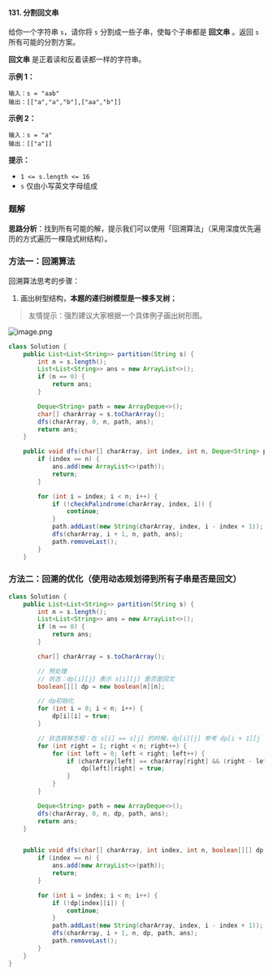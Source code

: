#### 131. 分割回文串

给你一个字符串 `s`，请你将 `s` 分割成一些子串，使每个子串都是 **回文串** 。返回 `s` 所有可能的分割方案。

**回文串** 是正着读和反着读都一样的字符串。

**示例 1：**

```shell
输入：s = "aab"
输出：[["a","a","b"],["aa","b"]]
```

**示例 2：**

```shell
输入：s = "a"
输出：[["a"]]
```

**提示：**

- `1 <= s.length <= 16`
- `s` 仅由小写英文字母组成

### 题解

**思路分析**：找到所有可能的解，提示我们可以使用「回溯算法」（采用深度优先遍历的方式遍历一棵隐式树结构）。

### 方法一：回溯算法

回溯算法思考的步骤：

1. 画出树型结构，**本题的递归树模型是一棵多叉树**；

> 友情提示：强烈建议大家根据一个具体例子画出树形图。

![image.png](http://gitlab.wsh-study.com/xp-study/LeeteCode/-/blob/master/回溯算法/images/分割回文串/1.jpg)

```java
class Solution {
    public List<List<String>> partition(String s) {
        int n = s.length();
        List<List<String>> ans = new ArrayList<>();
        if (n == 0) {
            return ans;
        }

        Deque<String> path = new ArrayDeque<>();
        char[] charArray = s.toCharArray();
        dfs(charArray, 0, n, path, ans);
        return ans;
    }

    public void dfs(char[] charArray, int index, int n, Deque<String> path, List<List<String>> ans) {
        if (index == n) {
            ans.add(new ArrayList<>(path));
            return;
        }

        for (int i = index; i < n; i++) {
            if (!checkPalindrome(charArray, index, i)) {
                continue;
            }
            path.addLast(new String(charArray, index, i - index + 1));
            dfs(charArray, i + 1, n, path, ans);
            path.removeLast();
        }
    }

```

### 方法二：回溯的优化（使用动态规划得到所有子串是否是回文）

```java
class Solution {
    public List<List<String>> partition(String s) {
        int n = s.length();
        List<List<String>> ans = new ArrayList<>();
        if (n == 0) {
            return ans;
        }

        char[] charArray = s.toCharArray();

        // 预处理
        // 状态：dp[i][j] 表示 s[i][j] 是否是回文
        boolean[][] dp = new boolean[n][n];

        // dp初始化
        for (int i = 0; i < n; i++) {
            dp[i][i] = true;
        }

        // 状态转移方程：在 s[i] == s[j] 的时候，dp[i][j] 参考 dp[i + 1][j - 1]
        for (int right = 1; right < n; right++) {
            for (int left = 0; left < right; left++) {
                if (charArray[left] == charArray[right] && (right - left + 1 <= 3 || dp[left + 1][right - 1])) {
                    dp[left][right] = true;
                }
            }
        }

        Deque<String> path = new ArrayDeque<>();
        dfs(charArray, 0, n, dp, path, ans);
        return ans;
    }


    public void dfs(char[] charArray, int index, int n, boolean[][] dp, Deque<String> path, List<List<String>> ans) {
        if (index == n) {
            ans.add(new ArrayList<>(path));
            return;
        }

        for (int i = index; i < n; i++) {
            if (!dp[index][i]) {
                continue;
            }
            path.addLast(new String(charArray, index, i - index + 1));
            dfs(charArray, i + 1, n, dp, path, ans);
            path.removeLast();
        }
    }
}
```

